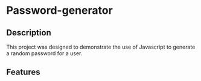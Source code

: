 # Password-generator

## Description
This project was designed to demonstrate the use of Javascript to generate a random password for a user.

## Features
